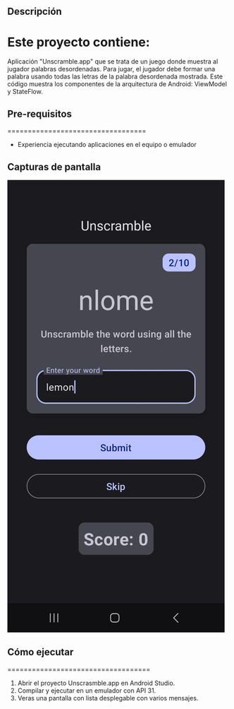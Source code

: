 ## Descripción

Este proyecto contiene:
=================================
Aplicación "Unscramble.app" que se trata de un juego donde muestra al jugador palabras desordenadas.
Para jugar, el jugador debe formar una palabra usando todas las letras de la palabra desordenada mostrada.
Este código muestra los componentes de la arquitectura de Android: ViewModel y StateFlow.
 
  
## Pre-requisitos
==================================
* Experiencia ejecutando aplicaciones en el equipo o emulador

## Capturas de pantalla

![Imagen con texto en pantalla](https://github.com/dannyredpy/ipdm-oto-2025--osvaldo_candia_unscramble/blob/main/imagen01.jpeg)

## Cómo ejecutar
===================================
1. Abrir el proyecto Unscrasmble.app en Android Studio.
2. Compilar y ejecutar en un emulador con API 31.
3. Veras una pantalla con lista desplegable con varios mensajes.
